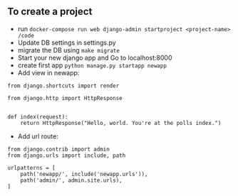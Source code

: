 ## To create a project
- run `docker-compose run web django-admin startproject <project-name> /code`
- Update DB settings in settings.py
- migrate the DB using `make migrate`
- Start your new django app and Go to localhost:8000
- create first app `python manage.py startapp newapp`
- Add view in newapp:

```
from django.shortcuts import render

from django.http import HttpResponse


def index(request):
    return HttpResponse("Hello, world. You're at the polls index.")
```

- Add url route:
```
from django.contrib import admin
from django.urls import include, path

urlpatterns = [
    path('newapp/', include('newapp.urls')),
    path('admin/', admin.site.urls),
]
```
